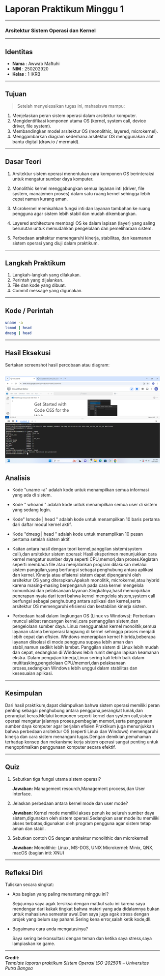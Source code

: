 
# Laporan Praktikum Minggu 1

---

### Arsitektur Sistem Operasi dan Kernel

---

## Identitas
- **Nama**  : Awwab Maftuhi
- **NIM**   : 250202920  
- **Kelas** : 1 IKRB

---

## Tujuan
   >Setelah menyelesaikan tugas ini, mahasiswa mampu:
1. Menjelaskan peran sistem operasi dalam arsitektur komputer.
2. Mengidentifikasi komponen utama OS (kernel, system call, device driver, file system).
3. Membandingkan model arsitektur OS (monolithic, layered, microkernel).
4. Menggambarkan diagram sederhana arsitektur OS menggunakan alat bantu digital (draw.io / mermaid).

---

## Dasar Teori
1. Arsitektur sistem operasi menentukan cara komponen OS berinteraksi untuk mengatur sumber daya komputer.

2. Monolithic kernel menggabungkan semua layanan inti (driver, file system, manajemen proses) dalam satu ruang kernel sehingga lebih cepat namun kurang aman.

3. Microkernel memisahkan fungsi inti dan layanan tambahan ke ruang pengguna agar sistem lebih stabil dan mudah dikembangkan.

4. Layered architecture membagi OS ke dalam lapisan (layer) yang saling berurutan untuk memudahkan pengelolaan dan pemeliharaan sistem.

5. Perbedaan arsitektur memengaruhi kinerja, stabilitas, dan keamanan sistem operasi yang diuji dalam praktikum.

---

## Langkah Praktikum
1. Langkah-langkah yang dilakukan.  
2. Perintah yang dijalankan.  
3. File dan kode yang dibuat.  
4. Commit message yang digunakan.

---

## Kode / Perintah

```bash
uname -a
lsmod | head
dmesg | head
```

---

## Hasil Eksekusi
Sertakan screenshot hasil percobaan atau diagram:

![alt text](<screenshots/Screenshot (4).png>)
---

## Analisis
   - Kode "uname -a" adalah kode untuk menampilkan semua informasi yang ada di sistem.
   - Kode " whoami " adalah kode untuk menampilkan semua user  di sistem yang sedang login.
   - Kode" lsmode | head " adalah kode untuk menampilkan 10 baris pertama dari daftar modul kernel aktif.
   - Kode "dmesg | head " adalah kode untuk menampilkan 10 pesan pertama setelah sistem aktif. 

- Kaitan antara hasil dengan teori kernel,panggilan sistem(system call),dan arsitektur sistem operasi:
Hasil eksperimen menunjukkan cara kernel mengatur sumber daya seperti CPU,memori,dan proses.Kegiatan seperti membaca file atau menjalankan program dilakukan melalui sistem panggilan,yang berfungsi sebagai penghubung antara aplikasi dan kernel. Kinerja atau efisiensi sistem dapat dipengaruhi oleh arsitektur OS yang diterapkan.Apakah monolitik, microkernel,atau hybrid karena masing-masing berpengaruh pada cara kernel mengelola komunikasi dan pelaksanaan layanan.Singkatnya,hasil menunjukkan penerapan nyata dari teori bahwa kernel mengelola sistem,system call berfungsi sebagai penghubung antara aplikasi dan kernel,serta arsitektur OS memengaruhi efisiensi dan kestabilan kinerja sistem.

- Perbedaan hasil dalam lingkungan OS (Linux vs Windows):
Perbedaan muncul akibat rancangan kernel,cara pemanggilan sistem,dan pengelolaan sumber daya.
Linux menggunakan kernel monolitik,semua layanan utama beroperasi langsung di kernel sehingga proses menjadi lebih cepat dan efisien.
Windows menerapkan kernel hibrida,beberapa layanan diisolasi di mode pengguna supaya lebih aman dan stabil,namun sedikit lebih lambat.
Panggilan sistem di Linux lebih mudah dan cepat, sedangkan di Windows lebih rumit dengan lapisan keamanan ekstra.
Dalam pengujian kinerja,Linux sering kali lebih baik dalam multitasking,pengelolaan CPU/memori,dan pelaksanaan proses,sedangkan Windows lebih unggul dalam stabilitas dan kesesuaian aplikasi.
---

## Kesimpulan


Dari hasil praktikum,dapat disimpulkan bahwa sistem operasi memiliki peran penting sebagai penghubung antara pengguna,perangkat lunak,dan perangkat keras.Melalui komponen seperti kernel dan system call,sistem operasi mengatur jalannya proses,pembagian memori,serta penggunaan sumber daya komputer agar berjalan efisien.Praktikum juga menunjukkan bahwa perbedaan arsitektur OS (seperti Linux dan Windows) memengaruhi kinerja dan cara sistem menangani tugas.Dengan demikian,pemahaman terhadap konsep dan mekanisme kerja sistem operasi sangat penting untuk mengoptimalkan penggunaan komputer secara efektif.

---

## Quiz
1. Sebutkan tiga fungsi utama sistem operasi?

   **Jawaban:** Management resourch,Management process,dan User Interface. 
2. Jelaskan perbedaan antara kernel mode dan user mode?

   **Jawaban:** Kernel mode memiliki akses penuh ke seluruh sumber daya sistem,digunakan oleh sistem operasi.Sedangkan 
user mode itu memiliki akses terbatas,digunakan oleh program pengguna agar sistem tetap aman dan stabil.

3.  Sebutkan contoh OS dengan arsitektur monolithic dan microkernel!
 
      **Jawaban:** Monolithic: Linux, MS-DOS, UNIX
Microkernel: Minix, QNX, macOS (bagian inti: XNU)

---

## Refleksi Diri
Tuliskan secara singkat:
   - Apa bagian yang paling menantang minggu ini? 

      Sejujurnya saya agak tersiksa dengan matkul satu ini karena saya mendengar dari kakak tingkat bahwa materi yang ada didalamnya bukan untuk mahasiswa semester awal.Dan saya juga agak stress dengan projek yang belum say pahami.Sering kena error,salah ketik kode,dll.

- Bagaimana cara anda mengatasinya?

   Saya sering berkonsultasi dengan teman dan ketika saya stress,saya lampiaskan ke game.


---

**Credit:**  
_Template laporan praktikum Sistem Operasi (SO-202501) – Universitas Putra Bangsa_
